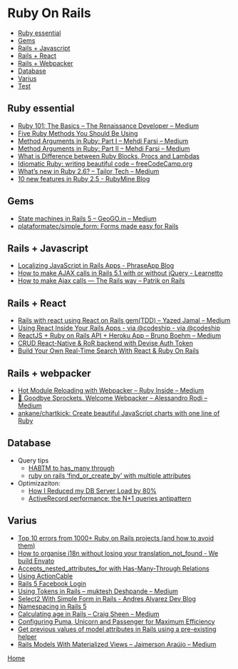 # Ruby On Rails

- [Ruby essential](#ruby-essential)
- [Gems](#gems)
- [Rails + Javascript](#rails-+-javascript)
- [Rails + React](#rails-+-react)
- [Rails + Webpacker](#rails-+-webpacker)
- [Database](#database)
- [Varius](#varius)
- [Test](test/links.md)

## Ruby essential

- [Ruby 101: The Basics – The Renaissance Developer – Medium][10]
- [Five Ruby Methods You Should Be Using][28]
- [Method Arguments in Ruby: Part I – Mehdi Farsi – Medium][20]
- [Method Arguments in Ruby: Part II – Mehdi Farsi – Medium][21]
- [What is Difference between Ruby Blocks, Procs and Lambdas][22]
- [Idiomatic Ruby: writing beautiful code – freeCodeCamp.org][23]
- [What’s new in Ruby 2.6? – Tailor Tech – Medium][36]
- [10 new features in Ruby 2.5 - RubyMine Blog][29]

## Gems

- [State machines in Rails 5 – GeoGO.in – Medium][33]
- [plataformatec/simple_form: Forms made easy for Rails][19]

## Rails + Javascript

- [Localizing JavaScript in Rails Apps - PhraseApp Blog][2]
- [How to make AJAX calls in Rails 5.1 with or without jQuery - Learnetto][25]
- [How to make Ajax calls — The Rails way – Patrik on Rails][26]

## Rails + React

- [Rails with react using React on Rails gem(TDD) – Yazed Jamal – Medium][3]
- [Using React Inside Your Rails Apps - via @codeship - via @codeship][30]
- [ReactJS + Ruby on Rails API + Heroku App – Bruno Boehm – Medium][35]
- [CRUD React-Native &amp; RoR backend with Devise Auth Token][38]
- [Build Your Own Real-Time Search With React &amp; Ruby On Rails][39]

## Rails + webpacker

- [Hot Module Reloading with Webpacker – Ruby Inside – Medium][8]
- [👋 Goodbye Sprockets. Welcome Webpacker – Alessandro Rodi – Medium][7]
- [ankane/chartkick: Create beautiful JavaScript charts with one line of Ruby][5]

## Database

- Query tips
  - [HABTM to has_many through][9]
  - [ruby on rails ‘find_or_create_by’ with multiple attributes][32]
- Optimizaziton:
  - [How I Reduced my DB Server Load by 80%][40]
  - [ActiveRecord performance: the N+1 queries antipattern][37]

## Varius

- [Top 10 errors from 1000+ Ruby on Rails projects (and how to avoid them)][1]
- [How to organise i18n without losing your translation_not_found - We build Envato][4]
- [Accepts_nested_attributes_for with Has-Many-Through Relations][6]
- [Using ActionCable][11]
- [Rails 5 Facebook Login][13]
- [Using Tokens in Rails – muktesh Deshpande – Medium][14]
- [Select2 With Simple Form in Rails - Andres Alvarez Dev Blog][17]
- [Namespacing in Rails 5][18]
- [Calculating age in Rails – Craig Sheen – Medium][27]
- [Configuring Puma, Unicorn and Passenger for Maximum Efficiency][31]
- [Get previous values of model attributes in Rails using a pre-existing helper][24]
- [Rails Models With Materialized Views – Jaimerson Araújo – Medium][34]

[Home](../../README.md)

[1]:https://dev.to/philnash/top-10-errors-from-1000-ruby-on-rails-projects-and-how-to-avoid-them-24m
[2]:https://phraseapp.com/blog/posts/localizing-javascript-in-rails-apps/
[3]:https://medium.com/@yazed.jamal/rails-with-react-using-react-on-rails-gem-tdd-1e2ed9000c41
[4]:https://webuild.envato.com/blog/how-to-organise-i18n-without-losing-your-translation-not-found/
[5]:https://github.com/ankane/chartkick
[6]:https://robots.thoughtbot.com/accepts-nested-attributes-for-with-has-many-through
[7]:https://medium.com/@coorasse/goodbye-sprockets-welcome-webpacker-3-0-ff877fb8fa79
[8]:https://medium.com/rubyinside/hot-module-reloading-with-webpacker-b663643a60b1
[9]:https://medium.com/@farsi_mehdi/habtm-to-has-many-through-43f68f50e50e
[10]:https://medium.com/the-renaissance-developer/ruby-101-the-basics-f10961f990ac
[11]:https://hackernoon.com/the-practical-guide-to-using-actioncable-30d570d8988c
[13]:https://medium.com/@chinnatiptaemkaeo/integrate-omniauth-facebook-to-rails-5-1389d760d92a
[14]:https://medium.com/@dmuktesh10/using-tokens-in-rails-29497d1722d8
[17]:http://aalvarez.me/blog/posts/select2-with-simple-form-in-rails.html
[18]:https://jarlowrey.com/blog/namespacing-rails-5.html
[19]:https://github.com/plataformatec/simple_form
[20]:https://medium.com/@farsi_mehdi/method-arguments-in-ruby-part-i-e033fd6bfd93
[21]:https://medium.com/@farsi_mehdi/method-arguments-in-ruby-part-ii-60b9e406830d
[22]:https://medium.com/podiihq/ruby-blocks-procs-and-lambdas-bb6233f68843
[23]:https://medium.freecodecamp.org/idiomatic-ruby-writing-beautiful-code-6845c830c664
[24]:https://medium.com/mozaix-llc/get-previous-values-of-model-attributes-in-rails-using-a-pre-existing-helper-5be6d1c52760
[25]:https://learnetto.com/blog/how-to-make-ajax-calls-in-rails-5-1-with-or-without-jquery
[26]:https://m.patrikonrails.com/how-to-make-ajax-calls-the-rails-way-20174715d176
[27]:https://medium.com/@craigsheen/calculating-age-in-rails-9bb661f11303
[28]:https://www.engineyard.com/blog/five-ruby-methods-you-should-be-using
[29]:https://blog.jetbrains.com/ruby/2017/10/10-new-features-in-ruby-2-5/
[30]:https://blog.codeship.com/using-react-inside-your-rails-apps/
[31]:https://www.speedshop.co/2017/10/12/appserver.html
[32]:https://medium.com/@mattcroak718/ruby-on-rails-find-or-create-by-with-multiple-attributes-d8b307ed7249
[33]:https://medium.com/geogo-in/state-machines-in-rails-5-45259a4f42da
[34]:https://medium.com/@jaimersonn/rails-models-with-materialized-views-9775b0c05a95
[35]:https://medium.com/@bruno_boehm/reactjs-ruby-on-rails-api-heroku-app-2645c93f0814
[36]:https://medium.com/tailor-tech/whats-new-in-ruby-2-6-a4774f3631c1
[37]:https://medium.com/@AppSignal/activerecord-performance-the-n-1-queries-antipattern-db89d21a04bc
[38]:https://medium.com/@eth3rnit3/crud-react-native-ror-backend-with-devise-auth-token-4407cac3aa0b
[39]:https://medium.com/@jalenjackson/build-your-own-real-time-search-with-react-ruby-on-rails-760f141a2d1d

[40]:https://schneems.com/2017/07/18/how-i-reduced-my-db-server-load-by-80/
